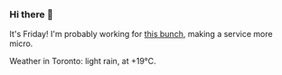 ### Hi there :wave:

It's Friday! I'm probably working for [this bunch](https://github.com/kohofinancial), making a service more micro.

Weather in Toronto: light rain, at +19°C.
